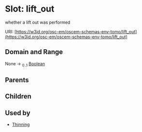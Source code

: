 
# Slot: lift_out

whether a lift out was performed

URI: [https://w3id.org/osc-em/oscem-schemas-env-tomo/lift_out](https://w3id.org/osc-em/oscem-schemas-env-tomo/lift_out)


## Domain and Range

None &#8594;  <sub>0..1</sub> [Boolean](types/Boolean.md)

## Parents


## Children


## Used by

 * [Thinning](Thinning.md)
